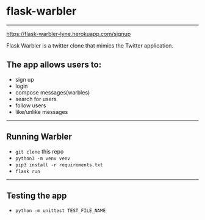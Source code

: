 # flask-warbler
-----

https://flask-warbler-lyne.herokuapp.com/signup

Flask Warbler is a twitter clone that mimics the Twitter application.

## The app allows users to:

- sign up 
- login
- compose messages(warbles)
- search for users
- follow users
- like/unlike messages

-----

## Running Warbler

- `git clone` this repo
- `python3 -m venv venv`
- `pip3 install -r requirements.txt`
- `flask run`

-----

## Testing the app

- `python -m unittest TEST_FILE_NAME`
